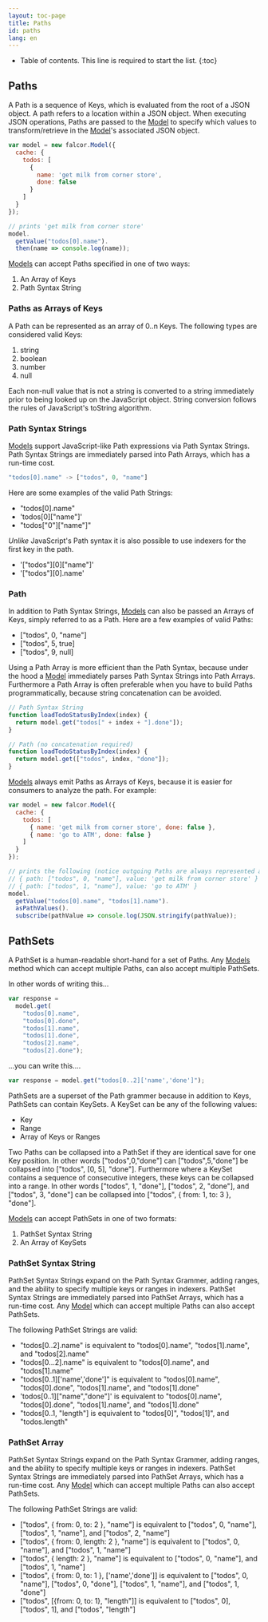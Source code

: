 ```yaml
---
layout: toc-page
title: Paths
id: paths
lang: en
---
```


* Table of contents. This line is required to start the list.
{:toc}

## Paths

A Path is a sequence of Keys, which is evaluated from the root of a JSON object. A path refers to a location within a JSON object. When executing JSON operations, Paths are passed to the [Model](http://netflix.github.io/falcor/documentation/model.html) to specify which values to transform/retrieve in the [Model](http://netflix.github.io/falcor/documentation/model.html)'s associated JSON object.

~~~js
var model = new falcor.Model({
  cache: {
    todos: [
      {
        name: 'get milk from corner store',
        done: false
      }
    ]
  }
});

// prints 'get milk from corner store'
model.
  getValue("todos[0].name").
  then(name => console.log(name));
~~~

[Models](http://netflix.github.io/falcor/documentation/model.html) can accept Paths specified in one of two ways:

1. An Array of Keys
2. Path Syntax String

### Paths as Arrays of Keys

A Path can be represented as an array of 0..n Keys. The following types are considered valid Keys:

1. string
2. boolean
3. number
4. null

Each non-null value that is not a string is converted to a string immediately prior to being looked up on the JavaScript object. String conversion follows the rules of JavaScript's toString algorithm.

### Path Syntax Strings

[Models](http://netflix.github.io/falcor/documentation/model.html) support JavaScript-like Path expressions via Path Syntax Strings. Path Syntax Strings are immediately parsed into Path Arrays, which has a run-time cost.

~~~js
"todos[0].name" -> ["todos", 0, "name"]
~~~

Here are some examples of the valid Path Strings:

* "todos[0].name"
* 'todos[0]["name"]'
* "todos["0"]["name"]"

_Unlike_ JavaScript's Path syntax it is also possible to use indexers for the first key in the path.

* '["todos"][0]["name"]'
* '["todos"][0].name'

### Path

In addition to Path Syntax Strings, [Models](http://netflix.github.io/falcor/documentation/model.html) can also be passed an Arrays of Keys, simply referred to as a Path. Here are a few examples of valid Paths:

* ["todos", 0, "name"]
* ["todos", 5, true]
* ["todos", 9, null]

Using a Path Array is more efficient than the Path Syntax, because under the hood a [Model](http://netflix.github.io/falcor/documentation/model.html) immediately parses Path Syntax Strings into Path Arrays. Furthermore a Path Array is often preferable when you have to build Paths programmatically, because string concatenation can be avoided.

~~~js
// Path Syntax String
function loadTodoStatusByIndex(index) {
  return model.get("todos[" + index + "].done"]);
}

// Path (no concatenation required)
function loadTodoStatusByIndex(index) {
  return model.get(["todos", index, "done"]);
}
~~~

[Models](http://netflix.github.io/falcor/documentation/model.html) always emit Paths as Arrays of Keys, because it is easier for consumers to analyze the path. For example:

~~~js
var model = new falcor.Model({
  cache: {
    todos: [
      { name: 'get milk from corner store', done: false },
      { name: 'go to ATM', done: false }
    ]
  }
});

// prints the following (notice outgoing Paths are always represented as Arrays):
// { path: ["todos", 0, "name"], value: 'get milk from corner store' }
// { path: ["todos", 1, "name"], value: 'go to ATM' }
model.
  getValue("todos[0].name", "todos[1].name").
  asPathValues().
  subscribe(pathValue => console.log(JSON.stringify(pathValue));
~~~

## PathSets

A PathSet is a human-readable short-hand for a set of Paths. Any [Models](http://netflix.github.io/falcor/documentation/model.html) method which can accept multiple Paths, can also accept multiple PathSets.

In other words of writing this...

~~~js
var response =
  model.get(
    "todos[0].name",
    "todos[0].done",
    "todos[1].name",
    "todos[1].done",
    "todos[2].name",
    "todos[2].done");
~~~

...you can write this....

~~~js
var response = model.get("todos[0..2]['name','done']");
~~~

PathSets are a superset of the Path grammer because in addition to Keys, PathSets can contain KeySets. A KeySet can be any of the following values:

* Key
* Range
* Array of Keys or Ranges

Two Paths can be collapsed into a PathSet if they are identical save for one Key position. In other words ["todos",0,"done"] can ["todos",5,"done"] be collapsed into ["todos", [0, 5], "done"]. Furthermore where a KeySet contains a sequence of consecutive integers, these keys can be collapsed into a range. In other words ["todos", 1, "done"], ["todos",  2, "done"], and ["todos", 3, "done"] can be collapsed into ["todos", { from: 1, to: 3 }, "done"].

[Models](http://netflix.github.io/falcor/documentation/model.html) can accept PathSets in one of two formats:

1. PathSet Syntax String
2. An Array of KeySets

### PathSet Syntax String

PathSet Syntax Strings expand on the Path Syntax Grammer, adding ranges, and the ability to specify multiple keys or ranges in indexers. PathSet Syntax Strings are immediately parsed into PathSet Arrays, which has a run-time cost. Any [Model](http://netflix.github.io/falcor/documentation/model.html) which can accept multiple Paths can also accept PathSets.

The following PathSet Strings are valid:

* "todos[0..2].name" is equivalent to "todos[0].name", "todos[1].name", and "todos[2].name"
* "todos[0...2].name" is equivalent to "todos[0].name", and "todos[1].name"
* "todos[0..1]['name','done']" is equivalent to "todos[0].name", "todos[0].done", "todos[1].name", and "todos[1].done"
* 'todos[0..1]["name","done"]' is equivalent to "todos[0].name", "todos[0].done", "todos[1].name", and "todos[1].done"
* "todos[0..1, "length"] is equivalent to "todos[0]", "todos[1]", and "todos.length"

### PathSet Array

PathSet Syntax Strings expand on the Path Syntax Grammer, adding ranges, and the ability to specify multiple keys or ranges in indexers. PathSet Syntax Strings are immediately parsed into PathSet Arrays, which has a run-time cost. Any [Model](http://netflix.github.io/falcor/documentation/model.html) which can accept multiple Paths can also accept PathSets.

The following PathSet Strings are valid:

* ["todos", { from: 0, to: 2 }, "name"] is equivalent to ["todos", 0, "name"], ["todos", 1, "name"], and ["todos", 2, "name"]
* ["todos", { from: 0, length: 2 }, "name"] is equivalent to ["todos", 0, "name"], and ["todos", 1, "name"]
* ["todos", { length: 2 }, "name"] is equivalent to ["todos", 0, "name"], and ["todos", 1, "name"]
* ["todos", { from: 0, to: 1 }, ['name','done']] is equivalent to ["todos", 0, "name"], ["todos", 0, "done"], ["todos", 1, "name"], and ["todos", 1, "done"]
* ["todos", [{from: 0, to: 1}, "length"]] is equivalent to ["todos", 0], ["todos", 1], and ["todos", "length"]
